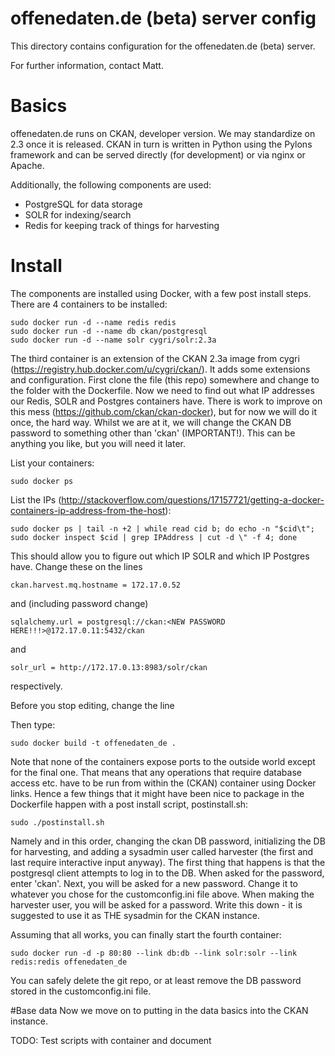 offenedaten.de (beta) server config
====================================

This directory contains configuration for
the offenedaten.de (beta) server.

For further information, contact
Matt.

# Basics
offenedaten.de runs on CKAN, developer version. We may standardize on 2.3 once it is released. CKAN in turn is written in Python using the Pylons framework and can be served directly (for development) or via nginx or Apache.

Additionally, the following components are used:

* PostgreSQL for data storage
* SOLR for indexing/search
* Redis for keeping track of things for harvesting

# Install
The components are installed using Docker, with a few post install steps. There are 4 containers to be installed:

    sudo docker run -d --name redis redis
    sudo docker run -d --name db ckan/postgresql
    sudo docker run -d --name solr cygri/solr:2.3a

The third container is an extension of the CKAN 2.3a image from cygri (https://registry.hub.docker.com/u/cygri/ckan/). It adds some extensions and configuration. First clone the file (this repo) somewhere and change to the folder with the Dockerfile. Now we need to find out what IP addresses our Redis, SOLR and Postgres containers have. There is work to improve on this mess (https://github.com/ckan/ckan-docker), but for now we will do it once, the hard way. Whilst we are at it, we will change the CKAN DB password to something other than 'ckan' (IMPORTANT!). This can be anything you like, but you will need it later.

List your containers:
    
    sudo docker ps
    
List the IPs (http://stackoverflow.com/questions/17157721/getting-a-docker-containers-ip-address-from-the-host):

    sudo docker ps | tail -n +2 | while read cid b; do echo -n "$cid\t"; sudo docker inspect $cid | grep IPAddress | cut -d \" -f 4; done

This should allow you to figure out which IP SOLR and which IP Postgres have. Change these on the lines

    ckan.harvest.mq.hostname = 172.17.0.52
    
and (including password change)

    sqlalchemy.url = postgresql://ckan:<NEW PASSWORD HERE!!!>@172.17.0.11:5432/ckan
    
and

    solr_url = http://172.17.0.13:8983/solr/ckan
    
respectively.

Before you stop editing, change the line

Then type:

    sudo docker build -t offenedaten_de . 
    
Note that none of the containers expose ports to the outside world except for the final one. That means that any operations that require database access etc. have to be run from within the (CKAN) container using Docker links. Hence a few things that it might have been nice to package in the Dockerfile happen with a post install script, postinstall.sh:

    sudo ./postinstall.sh
    
Namely and in this order, changing the ckan DB password, initializing the DB for harvesting, and adding a sysadmin user called harvester (the first and last require interactive input anyway). The first thing that happens is that the postgresql client attempts to log in to the DB. When asked for the password, enter 'ckan'. Next, you will be asked for a new password. Change it to whatever you chose for the customconfig.ini file above. When making the harvester user, you will be asked for a password. Write this down - it is suggested to use it as THE sysadmin for the CKAN instance.
    
Assuming that all works, you can finally start the fourth container:

    sudo docker run -d -p 80:80 --link db:db --link solr:solr --link redis:redis offenedaten_de
    
You can safely delete the git repo, or at least remove the DB password stored in the customconfig.ini file.
    
    

#Base data
Now we move on to putting in the data basics into the CKAN instance.

TODO: Test scripts with container and document





